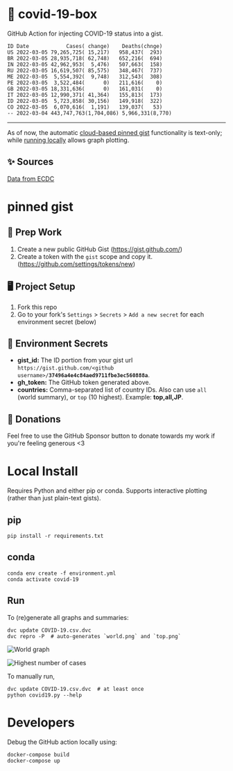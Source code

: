 # 🏥 covid-19-box

GitHub Action for injecting COVID-19 status into a gist.

```
ID Date            Cases( change)    Deaths(chnge)
US 2022-03-05 79,265,725( 15,217)   958,437(  293)
BR 2022-03-05 28,935,718( 62,748)   652,216(  694)
IN 2022-03-05 42,962,953(  5,476)   507,663(  158)
RU 2022-03-05 16,619,507( 85,575)   348,467(  737)
ME 2022-03-05  5,554,392(  9,748)   312,543(  308)
PE 2022-03-05  3,522,484(      0)   211,616(    0)
GB 2022-03-05 18,331,636(      0)   161,031(    0)
IT 2022-03-05 12,990,371( 41,364)   155,813(  173)
ID 2022-03-05  5,723,858( 30,156)   149,918(  322)
CO 2022-03-05  6,070,616(  1,191)   139,037(   53)
-- 2022-03-04 443,747,763(1,704,086) 5,966,331(8,770)
```

---

As of now, the automatic [cloud-based pinned gist](#pinned-gist) functionality is text-only;
while [running locally](#local-install) allows graph plotting.

## ✨ Sources

[Data from ECDC](https://www.ecdc.europa.eu/en/publications-data/download-todays-data-geographic-distribution-covid-19-cases-worldwide)

# pinned gist

## 🎒 Prep Work
1. Create a new public GitHub Gist (https://gist.github.com/)
1. Create a token with the `gist` scope and copy it. (https://github.com/settings/tokens/new)

## 🖥 Project Setup
1. Fork this repo
1. Go to your fork's `Settings` > `Secrets` > `Add a new secret` for each environment secret (below)

## 🤫 Environment Secrets
- **gist_id:** The ID portion from your gist url `https://gist.github.com/<github username>/`**`37496a4e4c84aed9711fbe3ec560888a`**.
- **gh_token:** The GitHub token generated above.
- **countries:** Comma-separated list of country IDs. Also can use `all` (world summary), or `top` (10 highest). Example: **top,all,JP**.

## 💸 Donations

Feel free to use the GitHub Sponsor button to donate towards my work if you're feeling generous <3

# Local Install

Requires Python and either pip or conda. Supports interactive plotting (rather than just plain-text gists).

## pip

```
pip install -r requirements.txt
```

## conda

```
conda env create -f environment.yml
conda activate covid-19
```

## Run

To (re)generate all graphs and summaries:

```
dvc update COVID-19.csv.dvc
dvc repro -P  # auto-generates `world.png` and `top.png`
```

![World graph](world.png)

![Highest number of cases](top.png)

To manually run,

```
dvc update COVID-19.csv.dvc  # at least once
python covid19.py --help
```

# Developers

Debug the GitHub action locally using:

```
docker-compose build
docker-compose up
```
